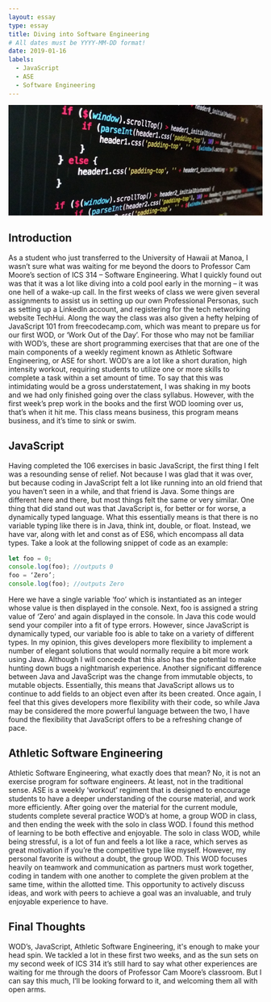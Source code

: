 ```yaml
---
layout: essay
type: essay
title: Diving into Software Engineering
# All dates must be YYYY-MM-DD format!
date: 2019-01-16
labels:
  - JavaScript
  - ASE
  - Software Engineering
---
```


<img class="ui huge centered rounded image" src="../images/javascript.jpg">

## Introduction

As a student who just transferred to the University of Hawaii at Manoa, I wasn’t sure what was waiting for me beyond the doors to Professor Cam Moore’s section of ICS 314 – Software Engineering. What I quickly found out was that it was a lot like diving into a cold pool early in the morning – it was one hell of a wake-up call. In the first weeks of class we were given several assignments to assist us in setting up our own Professional Personas, such as setting up a LinkedIn account, and registering for the tech networking website TechHui. Along the way the class was also given a hefty helping of JavaScript 101 from freecodecamp.com, which was meant to prepare us for our first WOD, or ‘Work Out of the Day’. For those who may not be familiar with WOD’s, these are short programming exercises that that are one of the main components of a weekly regiment known as Athletic Software Engineering, or ASE for short. WOD’s are a lot like a short duration, high intensity workout, requiring students to utilize one or more skills to complete a task within a set amount of time. To say that this was intimidating would be a gross understatement, I was shaking in my boots and we had only finished going over the class syllabus. However, with the first week’s prep work in the books and the first WOD looming over us, that’s when it hit me. This class means business, this program means business, and it’s time to sink or swim.

## JavaScript

Having completed the 106 exercises in basic JavaScript, the first thing I felt was a resounding sense of relief. Not because I was glad that it was over, but because coding in JavaScript felt a lot like running into an old friend that you haven’t seen in a while, and that friend is Java. Some things are different here and there, but most things felt the same or very similar. One thing that did stand out was that JavaScript is, for better or for worse, a dynamically typed language. What this essentially means is that there is no variable typing like there is in Java, think int, double, or float. Instead, we have var, along with let and const as of ES6, which encompass all data types. Take a look at the following snippet of code as an example: 

```javascript
let foo = 0;
console.log(foo); //outputs 0
foo = ‘Zero’;
console.log(foo); //outputs Zero
```

Here we have a single variable ‘foo’ which is instantiated as an integer whose value is then displayed in the console. Next, foo is assigned a string value of ‘Zero’ and again displayed in the console. In Java this code would send your compiler into a fit of type errors. However, since JavaScript is dynamically typed, our variable foo is able to take on a variety of different types. In my opinion, this gives developers more flexibility to implement a number of elegant solutions that would normally require a bit more work using Java. Although I will concede that this also has the potential to make hunting down bugs a nightmarish experience. 
Another significant difference between Java and JavaScript was the change from immutable objects, to mutable objects. Essentially, this means that JavaScript allows us to continue to add fields to an object even after its been created. Once again, I feel that this gives developers more flexibility with their code, so while Java may be considered the more powerful language between the two, I have found the flexibility that JavaScript offers to be a refreshing change of pace.

## Athletic Software Engineering

Athletic Software Engineering, what exactly does that mean? No, it is not an exercise program for software engineers. At least, not in the traditional sense. ASE is a weekly ‘workout’ regiment that is designed to encourage students to have a deeper understanding of the course material, and work more efficiently. After going over the material for the current module, students complete several practice WOD’s at home, a group WOD in class, and then ending the week with the solo in class WOD. I found this method of learning to be both effective and enjoyable. The solo in class WOD, while being stressful, is a lot of fun and feels a lot like a race, which serves as great motivation if you’re the competitive type like myself. However, my personal favorite is without a doubt, the group WOD. This WOD focuses heavily on teamwork and communication as partners must work together, coding in tandem with one another to complete the given problem at the same time, within the allotted time. This opportunity to actively discuss ideas, and work with peers to achieve a goal was an invaluable, and truly enjoyable experience to have. 

## Final Thoughts

WOD’s, JavaScript, Athletic Software Engineering, it's enough to make your head spin. We tackled a lot in these first two weeks, and as the sun sets on my second week of ICS 314 it’s still hard to say what other experiences are waiting for me through the doors of Professor Cam Moore’s classroom. But I can say this much, I’ll be looking forward to it, and welcoming them all with open arms.
